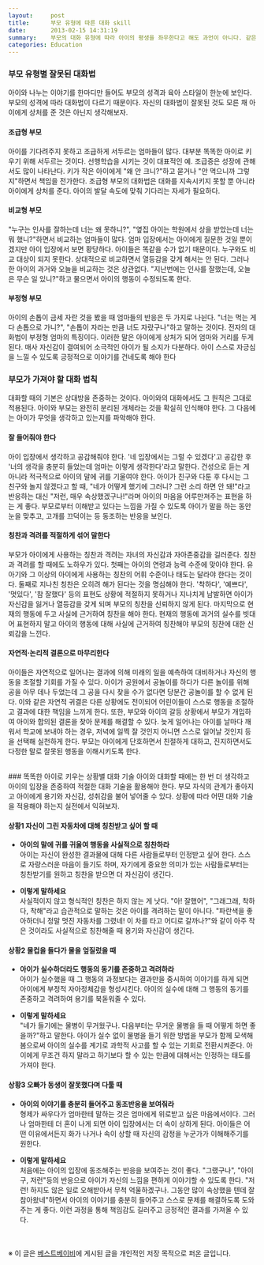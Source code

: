 ```yaml
---
layout:     post
title:      부모 유형에 따른 대화 skill
date:       2013-02-15 14:31:19
summary:    부모의 대화 유형에 따라 아이의 평생을 좌우한다고 해도 과언이 아니다. 같은 상황이라도 아이의 마음을 잘 이해하여 대화로 끝나는 부모가 있는가 하면, 목소리가 커지면서 아이를 울상 짓게 만드는 부모가 있다. 부모 유형별, 상황별 대화법 가이드.
categories: Education
---
```


### 부모 유형별 잘못된 대화법
아이와 나누는 이야기를 한마디만 들어도 부모의 성격과 육아 스타일이 한눈에 보인다. 부모의 성격에 따라 대화법이 다르기 때문이다. 자신의 대화법이 잘못된 것도 모른 채 아이에게 상처를 준 것은 아닌지 생각해보자.

#### 조급형 부모
아이를 기다려주지 못하고 조급하게 서두르는 엄마들이 많다. 대부분 똑똑한 아이로 키우기 위해 서두르는 것이다. 선행학습을 시키는 것이 대표적인 예. 조급증은 성장에 관해서도 많이 나타난다. 키가 작은 아이에게 "왜 안 크니?"하고 묻거나 "안 먹으니까 그렇지"하면서 책임을 전가한다. 조급형 부모의 대화법은 대화를 지속시키지 못할 뿐 아니라 아이에게 상처를 준다. 아이의 발달 속도에 맞춰 기다리는 자세가 필요하다.

#### 비교형 부모
"누구는 인사를 잘하는데 너는 왜 못하니?", "옆집 아이는 학원에서 상을 받았는데 너는 뭐 했니?"하면서 비교하는 엄마들이 많다. 엄마 입장에서는 아이에게 질문한 것일 뿐이겠지만 아이 입장에서 보면 황당하다. 아이들은 똑같을 수가 없기 때문이다. 누구와도 비교 대상이 되지 못한다. 상대적으로 비교하면서 열등감을 갖게 해서는 안 된다. 그러나 한 아이의 과거와 오늘을 비교하는 것은 상관없다. "지난번에는 인사를 잘했는데, 오늘은 무슨 일 있니?"하고 물으면서 아이의 행동이 수정되도록 한다.

#### 부정형 부모
아이의 손톱이 금세 자란 것을 봤을 때 엄마들의 반응은 두 가지로 나뉜다. "너는 먹는 게 다 손톱으로 가니?", "손톱이 자라는 만큼 너도 자랐구나"하고 말하는 것이다. 전자의 대화법이 부정형 엄마의 특징이다. 이러한 말은 아이에게 상처가 되어 엄마와 거리를 두게 된다. 매사 자신감이 결여되어 소극적인 아이가 될 소지가 다분하다. 아이 스스로 자긍심을 느낄 수 있도록 긍정적으로 이야기를 건네도록 해야 한다


	
	
### 부모가 가져야 할 대화 법칙
대화할 때의 기본은 상대방을 존중하는 것이다. 아이와의 대화에서도 그 원칙은 그대로 적용된다. 아이와 부모는 완전히 분리된 개체라는 것을 확실히 인식해야 한다. 그 다음에는 아이가 무엇을 생각하고 있는지를 파악해야 한다.

#### 잘 들어줘야 한다
아이 입장에서 생각하고 공감해줘야 한다. '네 입장에서는 그럴 수 있겠다'고 공감한 후 '너의 생각을 충분히 들었는데 엄마는 이렇게 생각한다'라고 말한다. 건성으로 듣는 게 아니라 적극적으로 아이의 말에 귀를 기울여야 한다. 아이가 친구와 다툰 후 다시는 그 친구와 놀지 않겠다고 할 때, "네가 어떻게 했기에 그러니? 그런 소리 하면 안 돼!"라고 반응하는 대신 "저런, 매우 속상했겠구나!"라며 아이의 마음을 어루만져주는 표현을 하는 게 좋다. 부모로부터 이해받고 있다는 느낌을 가질 수 있도록 아이가 말을 하는 동안 눈을 맞추고, 고개를 끄덕이는 등 동조하는 반응을 보인다.

#### 칭찬과 격려를 적절하게 섞어 말한다
부모가 아이에게 사용하는 칭찬과 격려는 자녀의 자신감과 자아존중감을 길러준다. 칭찬과 격려를 할 때에도 노하우가 있다. 첫째는 아이의 연령과 능력 수준에 맞아야 한다. 유아기와 그 이상의 아이에게 사용하는 칭찬의 어휘 수준이나 태도는 달라야 한다는 것이다. 둘째로 지나친 칭찬은 오히려 해가 된다는 것을 명심해야 한다. '착하다', '예쁘다', '멋있다', '참 잘했다' 등의 표현도 상황에 적절하지 못하거나 지나치게 남발하면 아이가 자신감을 잃거나 열등감을 갖게 되며 부모의 칭찬을 신뢰하지 않게 된다. 마지막으로 현재의 행동에 두고 사실에 근거하여 칭찬을 해야 한다. 현재의 행동에 과거의 실수를 빗대어 표현하지 말고 아이의 행동에 대해 사실에 근거하여 칭찬해야 부모의 칭찬에 대한 신뢰감을 느낀다.

#### 자연적·논리적 결론으로 마무리한다
아이들은 자연적으로 일어나는 결과에 의해 미래의 일을 예측하여 대비하거나 자신의 행동을 조절할 기회를 가질 수 있다. 아이가 공원에서 공놀이를 하다가 다른 놀이를 위해 공을 아무 데나 두었는데 그 공을 다시 찾을 수가 없다면 당분간 공놀이를 할 수 없게 된다. 이와 같은 자연적 귀결은 다른 상황에도 전이되어 어린이들이 스스로 행동을 조절하고 결과에 대한 책임을 느끼게 한다. 또한, 부모와 아이의 갈등 상황에서 부모가 개입하여 아이와 합의된 결론을 찾아 문제를 해결할 수 있다. 늦게 일어나는 아이를 날마다 깨워서 학교에 보내야 하는 경우, 저녁에 일찍 잘 것인지 아니면 스스로 일어날 것인지 등을 선택해 실천하게 한다. 부모는 아이에게 단호하면서 친절하게 대하고, 진지하면서도 다정한 말로 잘못된 행동을 이해시키도록 한다.


<br />
### 똑똑한 아이로 키우는 상황별 대화 기술
아이와 대화할 때에는 한 번 더 생각하고 아이의 입장을 존중하여 적절한 대화 기술을 활용해야 한다. 부모 자식의 관계가 좋아지고 아이에게 용기와 자신감, 성취감을 불어 넣어줄 수 있다. 상황에 따라 어떤 대화 기술을 적용해야 하는지 실전에서 익혀보자.

#### 상황1 자신이 그린 자동차에 대해 칭찬받고 싶어 할 때
* **아이의 말에 귀를 귀울여 행동을 사실적으로 칭찬하라**        
아이는 자신이 완성한 결과물에 대해 다른 사람들로부터 인정받고 싶어 한다. 스스로 자랑스러운 마음이 들기도 하며, 자기에게 중요한 의미가 있는 사람들로부터는 칭찬받기를 원하고 칭찬을 받으면 더 자신감이 생긴다.

* **이렇게 말하세요**       
사실적이지 않고 형식적인 칭찬은 하지 않는 게 낫다. "아! 잘했어", "그래그래, 착하다, 착해"라고 습관적으로 말하는 것은 아이를 격려하는 말이 아니다. "파란색을 좋아하더니 정말 멋진 자동차를 그렸네! 이 차를 타고 어디로 갈까나?"와 같이 아주 작은 것이라도 사실적으로 칭찬해줄 때 용기와 자신감이 생긴다.

#### 상황2 물컵을 들다가 물을 엎질렀을 때
* **아이가 실수하더라도 행동의 동기를 존중하고 격려하라**       
아이가 실수했을 때 그 행동의 과정보다는 결과만을 중시하여 이야기를 하게 되면 아이에게 부정적 자아정체감을 형성시킨다. 아이의 실수에 대해 그 행동의 동기를 존중하고 격려하여 용기를 북돋워줄 수 있다.

* **이렇게 말하세요**       
"네가 들기에는 물병이 무거웠구나. 다음부터는 무거운 물병을 들 때 어떻게 하면 좋을까?"하고 말한다. 아이가 실수 없이 물병을 들기 위한 방법을 부모가 함께 모색해봄으로써 아이의 실수를 계기로 과학적 사고를 할 수 있는 기회로 전환시켜준다. 아이에게 무조건 하지 말라고 하기보다 할 수 있는 만큼에 대해서는 인정하는 태도를 가져야 한다.

#### 상황3 오빠가 동생이 잘못했다며 다툴 때
* **아이의 이야기를 충분히 들어주고 동조반응을 보여줘라**       
형제가 싸우다가 엄마한테 말하는 것은 엄마에게 위로받고 싶은 마음에서이다. 그러나 엄마한테 더 혼이 나게 되면 아이 입장에서는 더 속이 상하게 된다. 아이들은 어떤 이유에서든지 화가 나거나 속이 상할 때 자신의 감정을 누군가가 이해해주기를 원한다.

* **이렇게 말하세요**       
처음에는 아이의 입장에 동조해주는 반응을 보여주는 것이 좋다. "그랬구나", "아이구, 저런"등의 반응으로 아이가 자신의 느낌을 편하게 이야기할 수 있도록 한다. "저런! 하지도 않은 일로 오해받아서 무척 억울하겠구나. 그동안 많이 속상했을 텐데 잘 참아왔네"하면서 아이의 이야기를 충분히 들어주고 스스로 문제를 해결하도록 도와주는 게 좋다. 이런 과정을 통해 책임감도 길러주고 긍정적인 결과를 가져올 수 있다. 


<br /><br />
※ 이 글은 [베스트베이비](http://www.ibestbaby.co.kr)에 게시된 글을 개인적인 저장 목적으로 퍼온 글입니다.